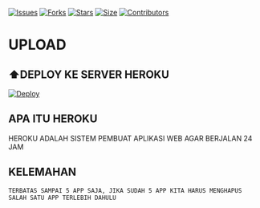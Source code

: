 [![Issues](https://img.shields.io/github/issues/derylprojects/filetolink?style=for-the-badge&color=green)](https://github.com/Anthoniraj82627/filetolink-12-april)
[![Forks](https://img.shields.io/github/forks/derylprojects/filetolink?style=for-the-badge&color=green)](https://github.com/Anthoniraj82627/filetolink-12-april)
[![Stars](https://img.shields.io/github/stars/derylprojects/filetolink?style=for-the-badge&color=green)](https://github.com/Anthoniraj82627/filetolink-12-april)
[![Size](https://img.shields.io/github/repo-size/derylprojects/filetolink?style=for-the-badge&color=green)](https://github.com/Anthoniraj82627/filetolink-12-april)
[![Contributors](https://img.shields.io/github/contributors/derylprojects/filetolink?style=for-the-badge&color=green)](https://github.com/Anthoniraj82627/filetolink-12-april)


# UPLOAD

## ⬆️DEPLOY KE SERVER HEROKU

[![Deploy](https://www.herokucdn.com/deploy/button.svg)](https://dashboard.heroku.com/new?button-url=https%3A%2F%2Fgithub.com%2Anthoniraj82627%2FFiletolink-12-april&template=https%3A%2F%2Fgithub.com%2Fderylprojects%2Ffiletolink)


## APA ITU HEROKU
HEROKU ADALAH SISTEM PEMBUAT APLIKASI WEB AGAR BERJALAN
24 JAM
## KELEMAHAN
```
TERBATAS SAMPAI 5 APP SAJA, JIKA SUDAH 5 APP KITA HARUS MENGHAPUS SALAH SATU APP TERLEBIH DAHULU
```
